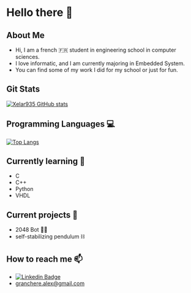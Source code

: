 # Hello there 👋

<!-- Docs for Readme APi display -->
<!-- https://github.com/anuraghazra/github-readme-stats -->

## About Me

- Hi, I am a french 🇫🇷 student in engineering school in computer sciences.  
- I love informatic, and I am currently majoring in Embedded System.
- You can find some of my work I did for my school or just for fun.

## Git Stats

[![Xelar935 GitHub stats](https://github-readme-stats.vercel.app/api?username=Xelar935&show_icons=true&count_private=true&theme=tokyonight)](https://github.com/Xelar935)

## Programming Languages 💻

[![Top Langs](https://github-readme-stats.vercel.app/api/top-langs/?username=Xelar935&langs_count=10&hide=C,Objective-C,html&layout=compact&theme=tokyonight)](https://github.com/Xelar935?tab=repositories)

## Currently learning 🌱

- C
- C++
- Python
- VHDL

## Current projects 🔭

- 2048 Bot 🧩🤖
- self-stabilizing pendulum ⛓️

## How to reach me 📫

- [![Linkedin Badge](https://img.shields.io/badge/-AlexandreGranchere-blue?style=flat&logo=Linkedin&logoColor=white)](https://www.linkedin.com/in/alexandre-granchere-081378204/)
- granchere.alex@gmail.com


<!--
## To do
- NesEmulator
- GameBoyEmulator (sound)
- ResponsiveSideBar
- AIEmotionRecognition
- AIDigitsRecognizer
- SpaceInvadersArcadeEmulator
- Commodore64Emulator
- VideoEnhancerHD
- DroneControl
- Im-Rises.github.io
Here are some ideas to get you started:
- 🔭 I’m currently working on ...
- 🌱 I’m currently learning ...
- 👯 I’m looking to collaborate on ...
- 🤔 I’m looking for help with ...
- 💬 Ask me about ...
- 📫 How to reach me: ...
- 😄 Pronouns: ...
- ⚡ Fun fact: ...
- ♾️
-->
